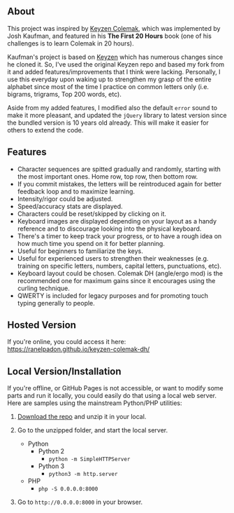 
## About

This project was inspired by [Keyzen Colemak](http://first20hours.github.com/keyzen-colemak/), which was implemented by Josh Kaufman, and featured in his **The First 20 Hours** book (one of his challenges is to learn Colemak in 20 hours).

Kaufman's project is based on [Keyzen](https://github.com/wwwtyro/keyzen) which has numerous changes since he cloned it. So, I've used the original Keyzen repo and based my fork from it and added features/improvements that I think were lacking. Personally, I use this everyday upon waking up to strengthen my grasp of the entire alphabet since most of the time I practice on common letters only (i.e. bigrams, trigrams, Top 200 words, etc).

Aside from my added features, I modified also the default `error` sound to make it more pleasant, and updated the `jQuery` library to latest version since the bundled version is 10 years old already. This will make it easier for others to extend the code.


## Features
* Character sequences are spitted gradually and randomly, starting with the most important ones. Home row, top row, then bottom row.
* If you commit mistakes, the letters will be reintroduced again for better feedback loop and to maximize learning. 
* Intensity/rigor could be adjusted.
* Speed/accuracy stats are displayed.
* Characters could be reset/skipped by clicking on it.
* Keyboard images are displayed depending on your layout as a handy reference and to discourage looking into the physical keyboard.
* There's a timer to keep track your progress, or to have a rough idea on how much time you spend on it for better planning.
* Useful for beginners to familiarize the keys.
* Useful for experienced users to strengthen their weaknesses (e.g. training on specific letters, numbers, capital letters, punctuations, etc).
* Keyboard layout could be chosen. Colemak DH (angle/ergo mod) is the recommended one for maximum gains since it encourages using the curling technique.
* QWERTY is included for legacy purposes and for promoting touch typing generally to people.


## Hosted Version
If you're online, you could access it here:
https://ranelpadon.github.io/keyzen-colemak-dh/


## Local Version/Installation
If you're offline, or GitHub Pages is not accessible, or want to modify some parts and run it locally, you could easily do that using a local web server. Here are samples using the mainstream Python/PHP utilities:


1. [Download the repo](https://github.com/ranelpadon/keyzen-colemak-dh/archive/master.zip) and unzip it in your local.

2. Go to the unzipped folder, and start the local server.
    - Python
        - Python 2
            - `python -m SimpleHTTPServer`
        - Python 3
            - `python3 -m http.server`
    - PHP
        - `php -S 0.0.0.0:8000`

3. Go to `http://0.0.0.0:8000` in your browser.


